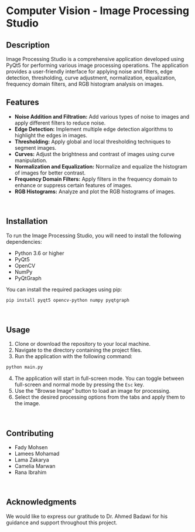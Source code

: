# Computer Vision - Image Processing Studio



## Description
Image Processing Studio is a comprehensive application developed using PyQt5 for performing various image processing operations. The application provides a user-friendly interface for applying noise and filters, edge detection, thresholding, curve adjustment, normalization, equalization, frequency domain filters, and RGB histogram analysis on images.
<br>



## Features
- **Noise Addition and Filtration:** Add various types of noise to images and apply different filters to reduce noise.
- **Edge Detection:** Implement multiple edge detection algorithms to highlight the edges in images.
- **Thresholding:** Apply global and local thresholding techniques to segment images.
- **Curves:** Adjust the brightness and contrast of images using curve manipulation.
- **Normalization and Equalization:** Normalize and equalize the histogram of images for better contrast.
- **Frequency Domain Filters:** Apply filters in the frequency domain to enhance or suppress certain features of images.
- **RGB Histograms:** Analyze and plot the RGB histograms of images.
<br>



## Installation
To run the Image Processing Studio, you will need to install the following dependencies:
- Python 3.6 or higher
- PyQt5
- OpenCV
- NumPy
- PyQtGraph

You can install the required packages using pip:
```bash
pip install pyqt5 opencv-python numpy pyqtgraph
```
<br>



## Usage
1. Clone or download the repository to your local machine.
2. Navigate to the directory containing the project files.
3. Run the application with the following command:
```bash
python main.py
```
4. The application will start in full-screen mode. You can toggle between full-screen and normal mode by pressing the `Esc` key.
5. Use the "Browse Image" button to load an image for processing.
6. Select the desired processing options from the tabs and apply them to the image.
<br>



## Contributing
- Fady Mohsen
- Lamees Mohamad
- Lama Zakarya
- Camelia Marwan
- Rana Ibrahim
<br>



## Acknowledgments
We would like to express our gratitude to Dr. Ahmed Badawi for his guidance and support throughout this project.